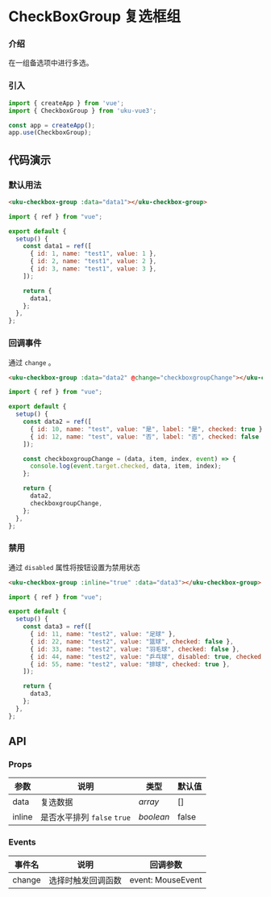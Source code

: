 # CheckBoxGroup 复选框组

### 介绍

在一组备选项中进行多选。

### 引入

```javascript
import { createApp } from 'vue';
import { CheckboxGroup } from 'uku-vue3';

const app = createApp();
app.use(CheckboxGroup);
```

## 代码演示

### 默认用法

```html
<uku-checkbox-group :data="data1"></uku-checkbox-group>
```
```javascript
import { ref } from "vue";

export default {
  setup() {
    const data1 = ref([
      { id: 1, name: "test1", value: 1 },
      { id: 2, name: "test1", value: 2 },
      { id: 3, name: "test1", value: 3 },
    ]);

    return {
      data1,
    };
  },
};
```

### 回调事件

通过 `change` 。

```html
<uku-checkbox-group :data="data2" @change="checkboxgroupChange"></uku-checkbox-group>
```
```javascript
import { ref } from "vue";

export default {
  setup() {
    const data2 = ref([
      { id: 10, name: "test", value: "是", label: "是", checked: true },
      { id: 12, name: "test", value: "否", label: "否", checked: false },
    ]);

    const checkboxgroupChange = (data, item, index, event) => {
      console.log(event.target.checked, data, item, index);
    };

    return {
      data2,
      checkboxgroupChange,
    };
  },
};
```

### 禁用

通过 `disabled` 属性将按钮设置为禁用状态

```html
<uku-checkbox-group :inline="true" :data="data3"></uku-checkbox-group>
```
```javascript
import { ref } from "vue";

export default {
  setup() {
    const data3 = ref([
      { id: 11, name: "test2", value: "足球" },
      { id: 22, name: "test2", value: "篮球", checked: false },
      { id: 33, name: "test2", value: "羽毛球", checked: false },
      { id: 44, name: "test2", value: "乒乓球", disabled: true, checked: false },
      { id: 55, name: "test2", value: "排球", checked: true },
    ]);

    return {
      data3,
    };
  },
};
```

## API

### Props

| 参数 | 说明 |  类型 |  默认值  |  
| ---- |  ----   |  ------ |  -------  | 
| data | 复选数据 |  _array_  |  [] |
| inline | 是否水平排列 `false` `true` |  _boolean_ | false |


### Events

| 事件名 |  说明 | 回调参数 |
| --- | --- | --- |
| change | 选择时触发回调函数 | event: MouseEvent |

